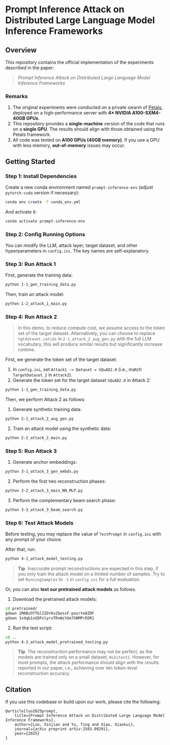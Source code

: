 # Prompt Inference Attack on Distributed Large Language Model Inference Frameworks

## Overview
This repository contains the official implementation of the experiments described in the paper:

> *Prompt Inference Attack on Distributed Large Language Model Inference Frameworks*


### Remarks
1. The original experiments were conducted on a private swarm of [Petals](https://github.com/bigscience-workshop/petals), deployed on a high-performance server with **4× NVIDIA A100-SXM4-40GB GPUs**.
2. This repository provides a **single-machine** version of the code that runs on a **single GPU**. The results should align with those obtained using the Petals framework.
3. All code was tested on **A100 GPUs (40GB memory)**. If you use a GPU with less memory, **out-of-memory** issues may occur.


## Getting Started
### Step 1: Install Dependencies
Create a new conda environment named `prompt-inference-env` (adjust `pytorch-cuda` version if necessary):

```bash
conda env create -f conda_env.yml
```

And activate it:
```bash
conda activate prompt-inference-env
```
    

### Step 2: Config Running Options
You can modify the LLM, attack layer, target dataset, and other hyperparameters in `config.ini`. The key names are self-explanatory.


### Step 3: Run Attack 1
First, generate the training data:
```bash
python 1-1_gen_training_data.py
```

Then, train an attack model:
```bash
python 1-2_attack_1_main.py
```

### Step 4: Run Attack 2
> In this demo, to reduce compute cost, we assume access to the token set of the target dataset.
Alternatively, you can choose to replace `tgtdataset.catids` in `2-1_attack_2_aug_gen.py` with the full LLM vocabulary, this will produce similar results but significantly increase runtime.


First, we generate the token set of the target dataset:
1. In `config.ini`, set `Attack1 -> Dataset = SQuAD2.0` (i.e., match `TargetDataset_2` in `Attack2`).
1. Generate the token set for the target dataset `SQuAD2.0` in Attack 2:
```bash
python 1-1_gen_training_data.py
```

Then, we perform Attack 2 as follows:
1. Generate synthetic training data:
```bash
python 2-1_attack_2_aug_gen.py
```

2. Train an attack model using the synthetic data:
```bash
python 2-2_attack_2_main.py
```

### Step 5: Run Attack 3
1. Generate anchor embeddings:
```bash
python 3-1_attack_3_gen_embds.py
```
2. Perform the first two reconstruction phases:
```bash
python 3-2_attack_3_main_NN_MLP.py
```
3. Perform the complementary beam search phase:
```bash
python 3-3_attack_3_beam_search.py
```

### Step 6: Test Attack Models
Before testing, you may replace the value of `TestPrompt` in `config.ini` with any prompt of your choice.

After that, run:
```bash
python 4-1_attack_model_testing.py
```

> **Tip**. Inaccurate prompt reconstructions are expected in this step, if you only train the attack model on a limited number of samples. Try to set `RunningSamples` to `-1` in `config.ini` for a full evaluation.

Or, you can also **test our pretrained attack models** as follows.
1. Download the pretrained attack models:
```bash
cd pretrained/
gdown 1M0BzOTfbl2IDrKv2bessF-pasrte8ZDF
gdown 1xdqb1sGDFolyruTRnWztUe7GNMPrEOR1
```
2. Run the test script:
```bash
cd ..
python 4-2_attack_model_pretrained_testing.py
```

> **Tip**. The reconstruction performance may not be perfect, as the models are trained only on a small dataset, `Wikitext2`. However, for most prompts, the attack performance should align with the results reported in our paper, i.e., achieving over `90%` token-level reconstruction accuracy.


## Citation
If you use this codebase or build upon our work, please cite the following:

    @article{luo2025prompt,
        title={Prompt Inference Attack on Distributed Large Language Model Inference Frameworks},
        author={Luo, Xinjian and Yu, Ting and Xiao, Xiaokui},
        journal={arXiv preprint arXiv:2503.09291},
        year={2025}
    }


